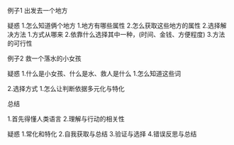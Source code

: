 例子1
出发去一个地方


疑惑
1.怎么知道俩个地方
  1.地方有哪些属性
  2.怎么获取这些地方的属性
2.选择解决方法
  1.方式从哪来
  2.依靠什么选择其中一种，(时间、金钱、方便程度)
  3.方法的可行性

例子2
  救一个落水的小女孩

疑惑
1.什么是小女孩、什么是水、救人是什么
  1.怎么知道这些词

2.选择方式
  1.怎么让判断依据多元化与特化


总结

1.首先得懂人类语言
2.理解与行动的相关性

疑惑
1.常化和特化
2.自我获取与总结
3.验证与选择
4.错误反思与总结

